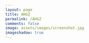 ```yaml
---
layout: page
title: AHGZ
permalink: /AHGZ
comments: false
image: assets/images/screenshot.jpg
imageshadow: true
---
```


<rssapp-list id="svO6K0Ytx26o6WTx"></rssapp-list><script src="https://widget.rss.app/v1/list.js" type="text/javascript" async></script>
